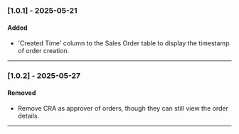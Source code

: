 ### [1.0.1] - 2025-05-21

#### Added

-   'Created Time' column to the Sales Order table to display the timestamp of order creation.

---

### [1.0.2] - 2025-05-27

#### Removed

-   Remove CRA as approver of orders, though they can still view the order details.

---

